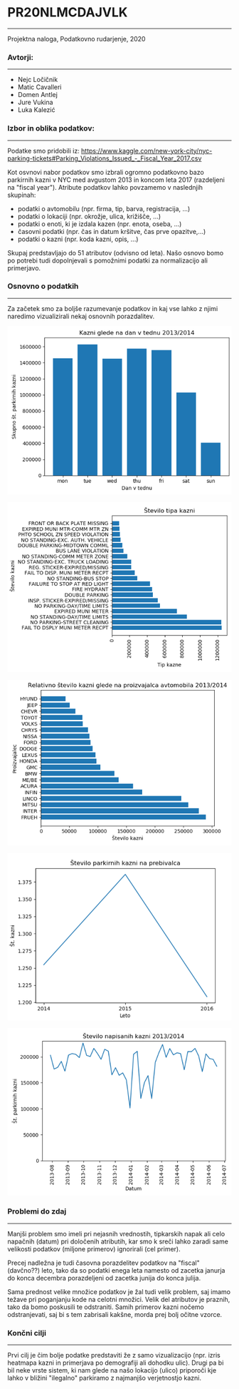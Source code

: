 
# PR20NLMCDAJVLK
____________
Projektna naloga, Podatkovno rudarjenje, 2020

### Avtorji:
____________
* Nejc Ločičnik
* Matic Cavalleri
* Domen Antlej
* Jure Vukina
* Luka Kalezić

### Izbor in oblika podatkov:
____________
Podatke smo pridobili iz: https://www.kaggle.com/new-york-city/nyc-parking-tickets#Parking_Violations_Issued_-_Fiscal_Year_2017.csv

Kot osvnovi nabor podatkov smo izbrali ogromno podatkovno bazo parkirnih kazni v NYC med avgustom 2013 in koncom leta 2017 
(razdeljeni na "fiscal year"). Atribute podatkov lahko povzamemo v naslednjih skupinah:
* podatki o avtomobilu (npr. firma, tip, barva, registracija, ...)
* podatki o lokaciji (npr. okrožje, ulica, križišče, ...)
* podatki o enoti, ki je izdala kazen (npr. enota, oseba, ...)
* časovni podatki (npr. čas in datum kršitve, čas prve opazitve,...)
* podatki o kazni (npr. koda kazni, opis, ...)

Skupaj predstavljajo do 51 atributov (odvisno od leta). Našo osnovo bomo po potrebi tudi dopolnjevali s pomožnimi podatki za normalizacijo ali primerjavo.

### Osnovno o podatkih
_______________________
Za začetek smo za boljše razumevanje podatkov in kaj vse lahko z njimi naredimo vizualizirali nekaj osnovnih porazdalitev.

![slika](slike/kazni_po_dnevih.png)

![slika](slike/tip_kazni_porazdelitev.png)

![slika](slike/firma_avta_porazdelitev.png)

![slika](slike/stevilo_kazni_na_povp_preb.png)

![slika](slike/kazni_cas_2014.png)

### Problemi do zdaj
__________________
Manjši problem smo imeli pri nejasnih vrednostih, tipkarskih napak ali celo napačnih (datum) pri določenih atributih, kar smo k sreči lahko zaradi same velikosti podatkov (miljone primerov) ignorirali (cel primer).

Precej nadležna je tudi časovna porazdelitev podatkov na "fiscal" (davčno??) leto, tako da so podatki enega leta namesto od zacetka janurja do konca decembra porazdeljeni od zacetka junija do konca julija.

Sama prednost velike množice podatkov je žal tudi velik problem, saj imamo težave pri poganjanju kode na celotni množici. Velik del atributov je praznih, tako da bomo poskusili te odstraniti. Samih primerov kazni nočemo odstranjevati, saj bi s tem zabrisali kakšne, morda prej bolj očitne vzorce.

### Končni cilji
___________________
Prvi cilj je čim bolje podatke predstaviti že z samo vizualizacijo (npr. izris heatmapa kazni in primerjava po demografiji ali dohodku ulic). Drugi pa bi bil neke vrste sistem, ki nam glede na našo lokacijo (ulico) priporoči kje lahko v bližini "ilegalno" parkiramo z najmanjšo verjetnostjo kazni.
